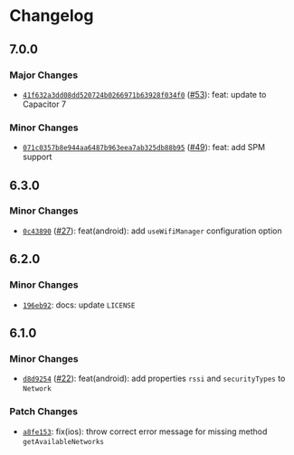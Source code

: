 # Changelog

## 7.0.0

### Major Changes

- [`41f632a3dd08dd520724b0266971b63928f034f0`](https://github.com/capawesome-team/capacitor-plugins-sponsorware/commit/41f632a3dd08dd520724b0266971b63928f034f0) ([#53](https://github.com/capawesome-team/capacitor-plugins-sponsorware/pull/53)): feat: update to Capacitor 7

### Minor Changes

- [`071c0357b8e944aa6487b963eea7ab325db88b95`](https://github.com/capawesome-team/capacitor-plugins-sponsorware/commit/071c0357b8e944aa6487b963eea7ab325db88b95) ([#49](https://github.com/capawesome-team/capacitor-plugins-sponsorware/pull/49)): feat: add SPM support

## 6.3.0

### Minor Changes

- [`0c43890`](https://github.com/capawesome-team/capacitor-plugins-sponsorware/commit/0c438905ff89854f9b7f78b3d8e1b815a21df09c) ([#27](https://github.com/capawesome-team/capacitor-plugins-sponsorware/pull/27)): feat(android): add `useWifiManager` configuration option

## 6.2.0

### Minor Changes

- [`196eb92`](https://github.com/capawesome-team/capacitor-plugins-sponsorware/commit/196eb92e6a34cddc7b4d83f42a00f01d37c3a473): docs: update `LICENSE`

## 6.1.0

### Minor Changes

- [`d8d9254`](https://github.com/capawesome-team/capacitor-plugins-sponsorware/commit/d8d92547185afd8afc375e0f0fb2002f5154415d) ([#22](https://github.com/capawesome-team/capacitor-plugins-sponsorware/pull/22)): feat(android): add properties `rssi` and `securityTypes` to `Network`

### Patch Changes

- [`a8fe153`](https://github.com/capawesome-team/capacitor-plugins-sponsorware/commit/a8fe153052800a7ed35e360d9cff669ee1f3c0f2): fix(ios): throw correct error message for missing method `getAvailableNetworks`
